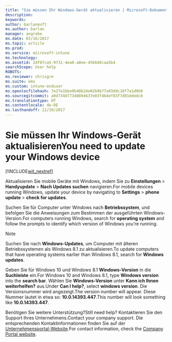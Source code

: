 ```yaml
---
title: "Sie müssen Ihr Windows-Gerät aktualisieren | Microsoft-Dokumentation"
description: 
keywords: 
author: barlanmsft
ms.author: barlan
manager: angrobe
ms.date: 03/16/2017
ms.topic: article
ms.prod: 
ms.service: microsoft-intune
ms.technology: 
ms.assetid: 2df6fca5-9731-4ea0-a8ee-45b648caa5b4
searchScope: User help
ROBOTS: 
ms.reviewer: chrisgre
ms.suite: ems
ms.custom: intune-enduser
ms.openlocfilehash: 7e27e1bbe9b48b24e02b9b77a93ddc10f7a1d9b0
ms.sourcegitcommit: a9d734877340894637e03f4b4ef83f7d01ddedc8
ms.translationtype: HT
ms.contentlocale: de-DE
ms.lasthandoff: 12/19/2017
---
```

# <a name="you-need-to-update-your-windows-device"></a><span data-ttu-id="52d01-102">Sie müssen Ihr Windows-Gerät aktualisieren</span><span class="sxs-lookup"><span data-stu-id="52d01-102">You need to update your Windows device</span></span>

[!INCLUDE[wit_nextref](includes/end-user-os-update-guidance.md)]

<span data-ttu-id="52d01-103">Aktualisieren Sie mobile Geräte mit Windows, indem Sie zu **Einstellungen** > **Handyupdate** > **Nach Updates suchen** navigieren.</span><span class="sxs-lookup"><span data-stu-id="52d01-103">For mobile devices running Windows, update your device by navigating to **Settings** > **phone update** > **check for updates**.</span></span>

<span data-ttu-id="52d01-104">Suchen Sie für Computer unter Windows nach **Betriebssystem**, und befolgen Sie die Anweisungen zum Bestimmen der ausgeführten Windows-Version.</span><span class="sxs-lookup"><span data-stu-id="52d01-104">For computers running Windows, search for **operating system** and follow the prompts to identify which version of Windows you're running.</span></span>

> [!Note]
> <span data-ttu-id="52d01-105">Suchen Sie nach **Windows-Updates**, um Computer mit älteren Betriebssystemen als Windows 8.1 zu aktualisieren.</span><span class="sxs-lookup"><span data-stu-id="52d01-105">To update computers that have operating systems earlier than Windows 8.1, search for **Windows updates**.</span></span>

<span data-ttu-id="52d01-106">Geben Sie für Windows 10 und Windows 8.1 __Windows-Version__ in die __Suchleiste__ ein.</span><span class="sxs-lookup"><span data-stu-id="52d01-106">For Windows 10 and Windows 8.1, type __Windows version__ into the __search bar__.</span></span> <span data-ttu-id="52d01-107">Wählen Sie __Windows-Version__ unter __Kann ich Ihnen weiterhelfen?__ aus.</span><span class="sxs-lookup"><span data-stu-id="52d01-107">Under __Can I help?__, select __windows version__.</span></span> <span data-ttu-id="52d01-108">Die Versionsnummer wird angezeigt.</span><span class="sxs-lookup"><span data-stu-id="52d01-108">The version number will appear.</span></span> <span data-ttu-id="52d01-109">Diese Nummer lautet in etwa so: __10.0.14393.447__.</span><span class="sxs-lookup"><span data-stu-id="52d01-109">This number will look something like __10.0.14393.447__.</span></span>

<span data-ttu-id="52d01-110">Benötigen Sie weitere Unterstützung?</span><span class="sxs-lookup"><span data-stu-id="52d01-110">Still need help?</span></span> <span data-ttu-id="52d01-111">Kontaktieren Sie den Support Ihres Unternehmens.</span><span class="sxs-lookup"><span data-stu-id="52d01-111">Contact your company support.</span></span> <span data-ttu-id="52d01-112">Die entsprechenden Kontaktinformationen finden Sie auf der [Unternehmensportal-Website](https://portal.manage.microsoft.com#HelpDeskDialog).</span><span class="sxs-lookup"><span data-stu-id="52d01-112">For contact information, check the [Company Portal website](https://portal.manage.microsoft.com#HelpDeskDialog).</span></span>
